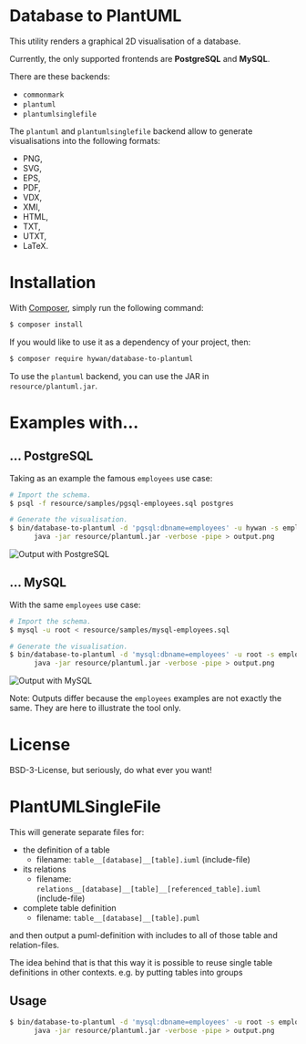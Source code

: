 # Database to PlantUML

This utility renders a graphical 2D visualisation of a database.

Currently, the only supported frontends are **PostgreSQL** and **MySQL**.

There are these backends:
* `commonmark`
* `plantuml`
* `plantumlsinglefile`
 
The `plantuml` and `plantumlsinglefile` backend allow to generate visualisations into the
following formats:

  * PNG,
  * SVG,
  * EPS,
  * PDF,
  * VDX,
  * XMI,
  * HTML,
  * TXT,
  * UTXT,
  * LaTeX.

# Installation

With [Composer](https://getcomposer.org/), simply run the following command:

```sh
$ composer install
```

If you would like to use it as a dependency of your project, then:

```sh
$ composer require hywan/database-to-plantuml
```

To use the `plantuml` backend, you can use the JAR in `resource/plantuml.jar`.

# Examples with…

## … PostgreSQL

Taking as an example the famous `employees` use case:

```sh
# Import the schema.
$ psql -f resource/samples/pgsql-employees.sql postgres

# Generate the visualisation.
$ bin/database-to-plantuml -d 'pgsql:dbname=employees' -u hywan -s employees | \
      java -jar resource/plantuml.jar -verbose -pipe > output.png
```

![Output with PostgreSQL](https://cldup.com/UMsPg3WKh0.png)

## … MySQL

With the same `employees` use case:

```sh
# Import the schema.
$ mysql -u root < resource/samples/mysql-employees.sql

# Generate the visualisation.
$ bin/database-to-plantuml -d 'mysql:dbname=employees' -u root -s employees | \
      java -jar resource/plantuml.jar -verbose -pipe > output.png
```

![Output with MySQL](https://cldup.com/Cgn7bqdEz5.png)

Note: Outputs differ because the `employees` examples are not exactly
the same. They are here to illustrate the tool only.

# License

BSD-3-License, but seriously, do what ever you want!

# PlantUMLSingleFile

This will generate separate files for:
* the definition of a table
  * filename: `table__[database]__[table].iuml` (include-file)
* its relations
  * filename: `relations__[database]__[table]__[referenced_table].iuml` (include-file)
* complete table definition
  * filename: `table__[database]__[table].puml`

and then output a puml-definition with includes to all of those table and relation-files.

The idea behind that is that this way it is possible to reuse single table definitions in other contexts.
e.g. by putting tables into groups

## Usage


```sh
$ bin/database-to-plantuml -d 'mysql:dbname=employees' -u root -s employees -b PlantUMLSingleFile | \
      java -jar resource/plantuml.jar -verbose -pipe > output.png
```
